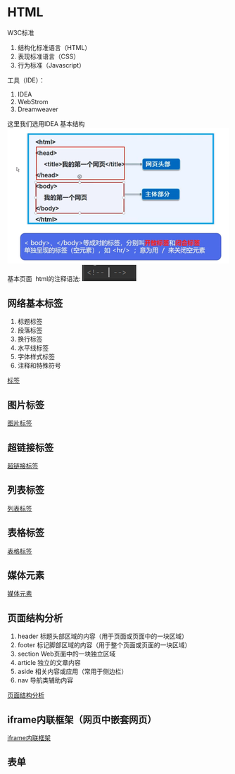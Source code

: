 <h1>HTML</h1>
W3C标准
<Ol>
<li>结构化标准语言（HTML）</li>
<li>表现标准语言（CSS）</li>
<li>行为标准（Javascript）</li>
</ol>
工具（IDE）：
<ol>
<li>IDEA</li>
<li>WebStrom</li>
<li>Dreamweaver</li>
</ol>
这里我们选用IDEA
基本结构
<img src="https://github.com/SaltyFishy/html/blob/main/%E5%9F%BA%E6%9C%AC%E6%A1%86%E6%9E%B6.jpg" alt="">
基本页面
<img src="" alt="">
html的注释语法: 
<img src="https://github.com/SaltyFishy/html/blob/main/%E6%B3%A8%E9%87%8A.jpg" alt="">

<h2>网络基本标签</h2>
<ol>
<li>标题标签</li>
<li>段落标签</li>
<li>换行标签</li>
<li>水平线标签</li>
<li>字体样式标签</li>
<li>注释和特殊符号</li>
</ol>
<a href="http://localhost:63342/2121.7.5%EF%BC%88%E7%AC%AC%E5%9B%9B%E5%91%A8%EF%BC%89html/2121.7.1%EF%BC%88%E7%AC%AC%E4%B8%89%E5%91%A8%EF%BC%89html/html/%E6%A0%87%E7%AD%BE.html?_ijt=a3oi54kq3bp9t8g0gkim8a20s2" title="标签" target="_blank">标签</a>

<h2>图片标签</h2>
<a href="http://localhost:63342/2121.7.5%EF%BC%88%E7%AC%AC%E5%9B%9B%E5%91%A8%EF%BC%89html/2121.7.1%EF%BC%88%E7%AC%AC%E4%B8%89%E5%91%A8%EF%BC%89html/html/%E5%9B%BE%E7%89%87%E6%A0%87%E7%AD%BE.html?_ijt=haicca0mrrav6rubs64ldqfee6" title="图片标签" target="_blank">图片标签</a>

<h2>超链接标签</h2>
<a href="http://localhost:63342/2121.7.5%EF%BC%88%E7%AC%AC%E5%9B%9B%E5%91%A8%EF%BC%89html/2121.7.1%EF%BC%88%E7%AC%AC%E4%B8%89%E5%91%A8%EF%BC%89html/html/%E8%B6%85%E9%93%BE%E6%8E%A5%E6%A0%87%E7%AD%BE.html?_ijt=hvlh3gttg8l4b55t8pmq4g0k9i" title="超链接标签" target="_blank">超链接标签</a>

<h2>列表标签</h2>
<a href="http://localhost:63342/2121.7.5%EF%BC%88%E7%AC%AC%E5%9B%9B%E5%91%A8%EF%BC%89html/2121.7.1%EF%BC%88%E7%AC%AC%E4%B8%89%E5%91%A8%EF%BC%89html/html/%E5%88%97%E8%A1%A8%E6%A0%87%E7%AD%BE.html?_ijt=rln2719a0v15c6nfvt73r8v9un" title="列表标签" target="_blank">列表标签</a>

<h2>表格标签</h2>
<a href="http://localhost:63342/2121.7.5%EF%BC%88%E7%AC%AC%E5%9B%9B%E5%91%A8%EF%BC%89html/2121.7.1%EF%BC%88%E7%AC%AC%E4%B8%89%E5%91%A8%EF%BC%89html/html/%E8%A1%A8%E6%A0%BC%E6%A0%87%E7%AD%BE.html?_ijt=rln2719a0v15c6nfvt73r8v9un" title="表格标签" target="_blank">表格标签</a>

<h2>媒体元素</h2>
<a
   href="http://localhost:63342/2121.7.5%EF%BC%88%E7%AC%AC%E5%9B%9B%E5%91%A8%EF%BC%89html/2121.7.1%EF%BC%88%E7%AC%AC%E4%B8%89%E5%91%A8%EF%BC%89html/html/%E5%AA%92%E4%BD%93%E5%85%83%E7%B4%A0.html?_ijt=rln2719a0v15c6nfvt73r8v9un" title="媒体标签" target="_blank">媒体元素</a>
   
<h2>页面结构分析</h2>
<ol>
	<li>header 标题头部区域的内容（用于页面或页面中的一块区域）</li>
	<li>footer 标记脚部区域的内容（用于整个页面或页面的一块区域）</li>
	<li>section Web页面中的一块独立区域</li>
	<li>article 独立的文章内容</li>
	<li>aside 相关内容或应用（常用于侧边栏）</li>
	<li>nav 导航类辅助内容</li>
</ol>
<a href="http://localhost:63342/2121.7.5%EF%BC%88%E7%AC%AC%E5%9B%9B%E5%91%A8%EF%BC%89html/2121.7.1%EF%BC%88%E7%AC%AC%E4%B8%89%E5%91%A8%EF%BC%89html/html/%E9%A1%B5%E9%9D%A2%E7%BB%93%E6%9E%84%E5%88%86%E6%9E%90.html?_ijt=c4i8n47j6ikf12inhomja2srig" title="网页结构分析" target="_blank">页面结构分析</a>

<h2>iframe内联框架（网页中嵌套网页）</h2>
<a href="http://localhost:63342/2121.7.5%EF%BC%88%E7%AC%AC%E5%9B%9B%E5%91%A8%EF%BC%89html/2121.7.1%EF%BC%88%E7%AC%AC%E4%B8%89%E5%91%A8%EF%BC%89html/html/iframe%E5%86%85%E8%81%94%E6%A1%86%E6%9E%B6.html?_ijt=lo0efiag4mfirsc5ll25jjc4so" title="iframe内联框架" target="_blank">iframe内联框架</a>

<h2>表单</h2>
